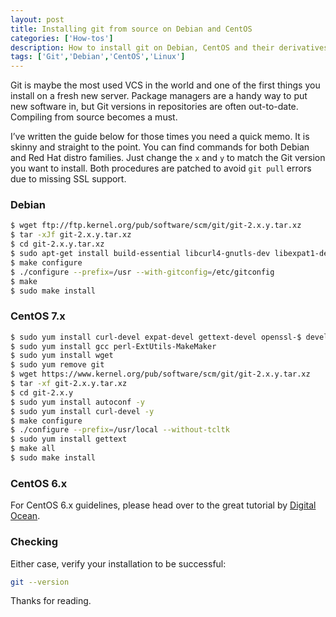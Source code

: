 ```yaml
---
layout: post
title: Installing git from source on Debian and CentOS
categories: ['How-tos']
description: How to install git on Debian, CentOS and their derivatives.
tags: ['Git','Debian','CentOS','Linux']
---
```


Git is maybe the most used VCS in the world and one of the first things you install on a fresh new server. Package managers are a handy way to put new software in, but Git versions in repositories are often out-to-date. Compiling from source becomes a must.

I’ve written the guide below for those times you need a quick memo. It is skinny and straight to the point. You can find commands for both Debian and Red Hat distro families. Just change the `x` and `y` to match the Git version you want to install. Both procedures are patched to avoid `git pull` errors due to missing SSL support.

### Debian

```sh
$ wget ftp://ftp.kernel.org/pub/software/scm/git/git-2.x.y.tar.xz
$ tar -xJf git-2.x.y.tar.xz
$ cd git-2.x.y.tar.xz
$ sudo apt-get install build-essential libcurl4-gnutls-dev libexpat1-dev gettext libz-dev libssl-dev autoconf
$ make configure
$ ./configure --prefix=/usr --with-gitconfig=/etc/gitconfig
$ make
$ sudo make install
```

### CentOS 7.x

```sh
$ sudo yum install curl-devel expat-devel gettext-devel openssl-$ devel zlib-devel
$ sudo yum install gcc perl-ExtUtils-MakeMaker
$ sudo yum install wget
$ sudo yum remove git
$ wget https://www.kernel.org/pub/software/scm/git/git-2.x.y.tar.xz
$ tar -xf git-2.x.y.tar.xz 
$ cd git-2.x.y
$ sudo yum install autoconf -y
$ sudo yum install curl-devel -y
$ make configure
$ ./configure --prefix=/usr/local --without-tcltk
$ sudo yum install gettext
$ make all
$ sudo make install
```

### CentOS 6.x

For CentOS 6.x guidelines, please head over to the great tutorial by [Digital Ocean](https://www.digitalocean.com/community/tutorials/how-to-install-git-on-a-centos-6-4-vps).

### Checking

Either case, verify your installation to be successful:

```sh
git --version 
```

Thanks for reading.
